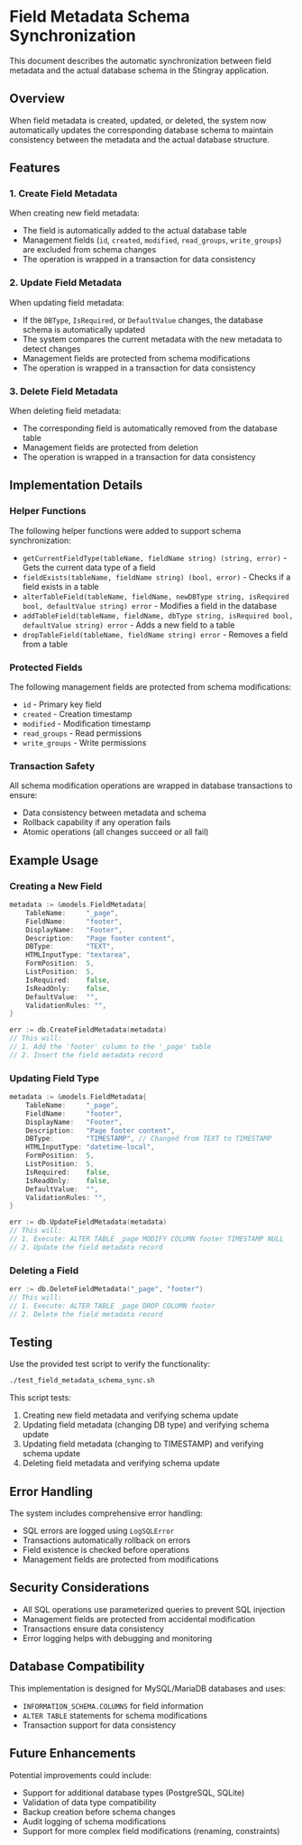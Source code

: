 # Field Metadata Schema Synchronization

This document describes the automatic synchronization between field metadata and the actual database schema in the Stingray application.

## Overview

When field metadata is created, updated, or deleted, the system now automatically updates the corresponding database schema to maintain consistency between the metadata and the actual database structure.

## Features

### 1. Create Field Metadata
When creating new field metadata:
- The field is automatically added to the actual database table
- Management fields (`id`, `created`, `modified`, `read_groups`, `write_groups`) are excluded from schema changes
- The operation is wrapped in a transaction for data consistency

### 2. Update Field Metadata
When updating field metadata:
- If the `DBType`, `IsRequired`, or `DefaultValue` changes, the database schema is automatically updated
- The system compares the current metadata with the new metadata to detect changes
- Management fields are protected from schema modifications
- The operation is wrapped in a transaction for data consistency

### 3. Delete Field Metadata
When deleting field metadata:
- The corresponding field is automatically removed from the database table
- Management fields are protected from deletion
- The operation is wrapped in a transaction for data consistency

## Implementation Details

### Helper Functions

The following helper functions were added to support schema synchronization:

- `getCurrentFieldType(tableName, fieldName string) (string, error)` - Gets the current data type of a field
- `fieldExists(tableName, fieldName string) (bool, error)` - Checks if a field exists in a table
- `alterTableField(tableName, fieldName, newDBType string, isRequired bool, defaultValue string) error` - Modifies a field in the database
- `addTableField(tableName, fieldName, dbType string, isRequired bool, defaultValue string) error` - Adds a new field to a table
- `dropTableField(tableName, fieldName string) error` - Removes a field from a table

### Protected Fields

The following management fields are protected from schema modifications:
- `id` - Primary key field
- `created` - Creation timestamp
- `modified` - Modification timestamp
- `read_groups` - Read permissions
- `write_groups` - Write permissions

### Transaction Safety

All schema modification operations are wrapped in database transactions to ensure:
- Data consistency between metadata and schema
- Rollback capability if any operation fails
- Atomic operations (all changes succeed or all fail)

## Example Usage

### Creating a New Field

```go
metadata := &models.FieldMetadata{
    TableName:     "_page",
    FieldName:     "footer",
    DisplayName:   "Footer",
    Description:   "Page footer content",
    DBType:        "TEXT",
    HTMLInputType: "textarea",
    FormPosition:  5,
    ListPosition:  5,
    IsRequired:    false,
    IsReadOnly:    false,
    DefaultValue:  "",
    ValidationRules: "",
}

err := db.CreateFieldMetadata(metadata)
// This will:
// 1. Add the 'footer' column to the '_page' table
// 2. Insert the field metadata record
```

### Updating Field Type

```go
metadata := &models.FieldMetadata{
    TableName:     "_page",
    FieldName:     "footer",
    DisplayName:   "Footer",
    Description:   "Page footer content",
    DBType:        "TIMESTAMP", // Changed from TEXT to TIMESTAMP
    HTMLInputType: "datetime-local",
    FormPosition:  5,
    ListPosition:  5,
    IsRequired:    false,
    IsReadOnly:    false,
    DefaultValue:  "",
    ValidationRules: "",
}

err := db.UpdateFieldMetadata(metadata)
// This will:
// 1. Execute: ALTER TABLE _page MODIFY COLUMN footer TIMESTAMP NULL
// 2. Update the field metadata record
```

### Deleting a Field

```go
err := db.DeleteFieldMetadata("_page", "footer")
// This will:
// 1. Execute: ALTER TABLE _page DROP COLUMN footer
// 2. Delete the field metadata record
```

## Testing

Use the provided test script to verify the functionality:

```bash
./test_field_metadata_schema_sync.sh
```

This script tests:
1. Creating new field metadata and verifying schema update
2. Updating field metadata (changing DB type) and verifying schema update
3. Updating field metadata (changing to TIMESTAMP) and verifying schema update
4. Deleting field metadata and verifying schema update

## Error Handling

The system includes comprehensive error handling:
- SQL errors are logged using `LogSQLError`
- Transactions automatically rollback on errors
- Field existence is checked before operations
- Management fields are protected from modifications

## Security Considerations

- All SQL operations use parameterized queries to prevent SQL injection
- Management fields are protected from accidental modification
- Transactions ensure data consistency
- Error logging helps with debugging and monitoring

## Database Compatibility

This implementation is designed for MySQL/MariaDB databases and uses:
- `INFORMATION_SCHEMA.COLUMNS` for field information
- `ALTER TABLE` statements for schema modifications
- Transaction support for data consistency

## Future Enhancements

Potential improvements could include:
- Support for additional database types (PostgreSQL, SQLite)
- Validation of data type compatibility
- Backup creation before schema changes
- Audit logging of schema modifications
- Support for more complex field modifications (renaming, constraints) 